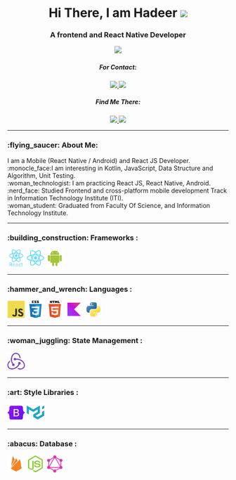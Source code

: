 <div id="header" align="center">
  <h1>
    Hi There, I am Hadeer 
    <img src="https://media.giphy.com/media/hvRJCLFzcasrR4ia7z/giphy.gif" width="30px"/>
    <h3>A frontend and React Native Developer</h3>
  </h1>
  </h1>
  <img src="https://media.giphy.com/media/vLlpbDafjgHystuJ0a/giphy.gif" width="100"/>
  <h5>For Contact:</h5>
  <div id="contactMebadges">
    <a href="https://www.linkedin.com/in/hadeer-essam-13610b283/">
      <img src="https://img.shields.io/badge/LinkedIn-blue?style=for-the-badge&logo=Linkedin&logoColor=white"/>
    </a>
    <a href="hadeeressam21@gmail.com">
      <img src="https://img.shields.io/badge/Gmail-red?style=for-the-badge&logo=Gmail&logoColor=white"/>
    </a>
  </div>
  <h5>Find Me There:</h5>
  <div id="findMeBadges">
    <a href="https://twitter.com/HadeerEssamKh">
      <img src="https://img.shields.io/badge/Twitter-blue?style=for-the-badge&logo=Twitter&logoColor=white"/>
    </a>
    <a href="https://leetcode.com/hadeeressam21/">
      <img src="https://img.shields.io/badge/Leetcode-orange?style=for-the-badge&logo=LeetCode&logoColor=black"/>
    </a>
  </div>
  
  ---
  
  <div id="aboutMe" align="left">
  <h3>
    :flying_saucer: About Me:
  </h3>
  <div>I am a Mobile (React Native / Android) and React JS Developer.</div>
        <div>:monocle_face:I am interesting in Kotlin, JavaScript, Data Structure and Algorithm, Unit Testing.</div>
        <div>:woman_technologist: I am practicing React JS, React Native, Android. </div> 
        <div>:nerd_face: Studied Frontend and cross-platform mobile development Track in Information Technology Institute (ITI).</div>
        <div>:woman_student: Graduated from Faculty Of Science, and Information Technology Institute.</div>
  </div>
  
  ---
  
  <div id="Frameworks" align="left">
    <h3 textDecoration="underline">
      :building_construction: Frameworks :
     </h3>
    <div id="FramworksImages">
      <img src="https://github.com/devicons/devicon/blob/master/icons/react/react-original-wordmark.svg" alt="ReactJS" title="React JS" width="40" height="40"/>
      <img src="https://github.com/devicons/devicon/blob/master/icons/react/react-original.svg" alt="ReactNative" title="React Native" width="40" height="40"/>
      <img src="https://github.com/devicons/devicon/blob/master/icons/android/android-original.svg" alt="Android" title="Android" width="40" height="40"/>
    </div>
  <div>
  
  ---
  
  <div id="Languages" align="left">
    <h3> :hammer_and_wrench: Languages : </h3>
    <div id="LanguagesImages">
      <img src="https://github.com/devicons/devicon/blob/master/icons/javascript/javascript-original.svg" alt="JavaScript" title="JS" width="40" height="40"/>
      <img src="https://github.com/devicons/devicon/blob/master/icons/css3/css3-original-wordmark.svg" alt="CSS3" title="CSS" width="40" height="40"/>
      <img src="https://github.com/devicons/devicon/blob/master/icons/html5/html5-original-wordmark.svg" alt="HTML5" title="HTML" width="40" height="40"/>
      <img src="https://github.com/devicons/devicon/blob/master/icons/kotlin/kotlin-original.svg" alt="Kotlin" title="Kotlin" width="40" height="40"/>
      <img src="https://github.com/devicons/devicon/blob/master/icons/python/python-original.svg" alt="Python" title="Python" width="40" height="40"/>
    </div>
  <div>
  
  ---
  
  <div id="StateManagement" align="left">
    <h3> :woman_juggling: State Management : </h3>
    <div id="StateManagementImages">
      <img src="https://github.com/devicons/devicon/blob/master/icons/redux/redux-original.svg" alt="Redux/toolkit" title="Redux/toolkit" width="40" height="40"/>
    </div>
  <div>
  
  ---
  
  <div id="Style Library" align="left">
    <h3>:art: Style Libraries :</h3>
    <div id="StyleLibraryImages">
      <img src="https://github.com/devicons/devicon/blob/master/icons/bootstrap/bootstrap-original.svg" alt="Bootstrap" title="Bootstrap" width="40" height="40"/>
      <img src="https://github.com/devicons/devicon/blob/master/icons/materialui/materialui-plain.svg" alt="material ui" title="Material UI" width="40" height="40"/>
    </div>
  </div>
  
  ---
  
 <div id="Database" align="left">
   <h3> :abacus: Database : </h3>
    <div id="DatabaseImages">
      <img src="https://github.com/devicons/devicon/blob/master/icons/firebase/firebase-plain.svg" alt="firebase" title="Firebase" width="40" height="40"/>
      <img src="https://github.com/devicons/devicon/blob/master/icons/nodejs/nodejs-original.svg" alt="Node JS" title="Node JS" width="40" height="40" margin="17"/>
      <img src="https://github.com/devicons/devicon/blob/master/icons/graphql/graphql-plain.svg" alt="GraphQL" title="GraphQL" width="40" height="40"/>
    </div>
  </div>
</div>

